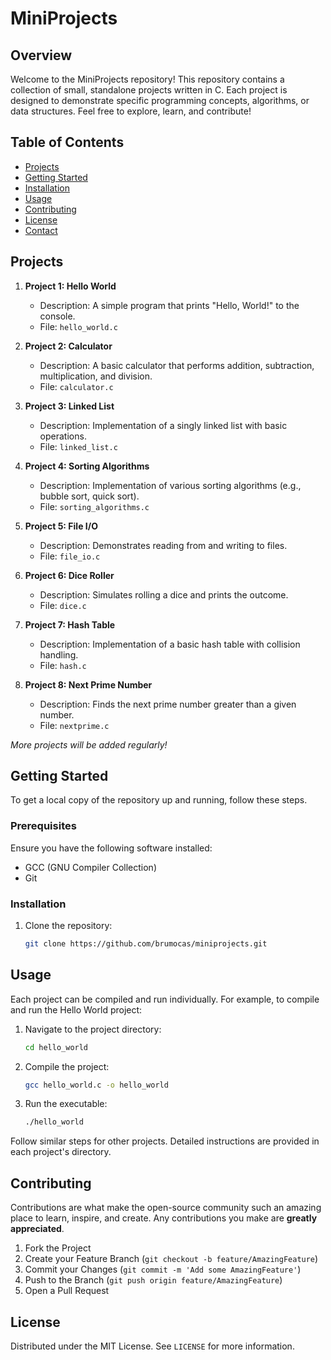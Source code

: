 # MiniProjects

## Overview

Welcome to the MiniProjects repository! This repository contains a collection of small, standalone projects written in C. Each project is designed to demonstrate specific programming concepts, algorithms, or data structures. Feel free to explore, learn, and contribute!

## Table of Contents

- [Projects](#projects)
- [Getting Started](#getting-started)
- [Installation](#installation)
- [Usage](#usage)
- [Contributing](#contributing)
- [License](#license)
- [Contact](#contact)

## Projects

1. **Project 1: Hello World**
   - Description: A simple program that prints "Hello, World!" to the console.
   - File: `hello_world.c`

2. **Project 2: Calculator**
   - Description: A basic calculator that performs addition, subtraction, multiplication, and division.
   - File: `calculator.c`

3. **Project 3: Linked List**
   - Description: Implementation of a singly linked list with basic operations.
   - File: `linked_list.c`

4. **Project 4: Sorting Algorithms**
   - Description: Implementation of various sorting algorithms (e.g., bubble sort, quick sort).
   - File: `sorting_algorithms.c`

5. **Project 5: File I/O**
   - Description: Demonstrates reading from and writing to files.
   - File: `file_io.c`

6. **Project 6: Dice Roller**
   - Description: Simulates rolling a dice and prints the outcome.
   - File: `dice.c`

7. **Project 7: Hash Table**
   - Description: Implementation of a basic hash table with collision handling.
   - File: `hash.c`

8. **Project 8: Next Prime Number**
   - Description: Finds the next prime number greater than a given number.
   - File: `nextprime.c`

*More projects will be added regularly!*

## Getting Started

To get a local copy of the repository up and running, follow these steps.

### Prerequisites

Ensure you have the following software installed:

- GCC (GNU Compiler Collection)
- Git

### Installation

1. Clone the repository:
   ```sh
   git clone https://github.com/brumocas/miniprojects.git
   ```
   
## Usage

Each project can be compiled and run individually. For example, to compile and run the Hello World project:

1. Navigate to the project directory:
   ```sh
   cd hello_world
   ```

2. Compile the project:
   ```sh
   gcc hello_world.c -o hello_world
   ```

3. Run the executable:
   ```sh
   ./hello_world
   ```

Follow similar steps for other projects. Detailed instructions are provided in each project's directory.

## Contributing

Contributions are what make the open-source community such an amazing place to learn, inspire, and create. Any contributions you make are **greatly appreciated**.

1. Fork the Project
2. Create your Feature Branch (`git checkout -b feature/AmazingFeature`)
3. Commit your Changes (`git commit -m 'Add some AmazingFeature'`)
4. Push to the Branch (`git push origin feature/AmazingFeature`)
5. Open a Pull Request

## License

Distributed under the MIT License. See `LICENSE` for more information.

